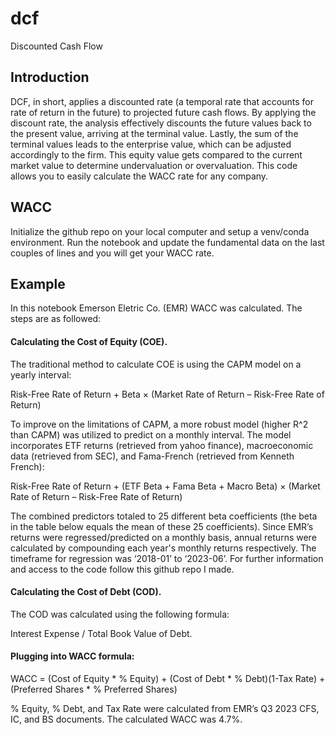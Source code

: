 # dcf
Discounted Cash Flow

## Introduction
DCF, in short, applies a discounted rate (a temporal rate that accounts for rate of return in the future) to projected future cash flows. By applying the discount rate, the analysis effectively discounts the future values back to the present value, arriving at the terminal value. Lastly, the sum of the terminal values leads to the enterprise value, which can be adjusted accordingly to the firm. This equity value gets compared to the current market value to determine undervaluation or overvaluation. This code allows you to easily calculate the WACC rate for any company. 

## WACC
Initialize the github repo on your local computer and setup a venv/conda environment. Run the notebook and update the fundamental data on the last couples of lines and you will get your WACC rate. 

## Example
In this notebook Emerson Eletric Co. (EMR) WACC was calculated. The steps are as followed:

#### Calculating the Cost of Equity (COE). 
The traditional method to calculate COE is using the CAPM model on a yearly interval: 

Risk-Free Rate of Return + Beta × (Market Rate of Return – Risk-Free Rate of Return)

To improve on the limitations of CAPM, a more robust model (higher R^2 than CAPM) was utilized to predict on a monthly interval. The model incorporates ETF returns (retrieved from yahoo finance), macroeconomic data (retrieved from SEC), and Fama-French (retrieved from Kenneth French): 

Risk-Free Rate of Return + (ETF Beta + Fama Beta + Macro Beta) × (Market Rate of 
Return – Risk-Free Rate of Return)

The combined predictors totaled to 25 different beta coefficients (the beta in the table below equals the mean of these 25 coefficients). Since EMR’s returns were regressed/predicted on a monthly basis, annual returns were calculated by compounding each year's monthly returns respectively. The timeframe for regression was ‘2018-01’ to ‘2023-06’. For further information and access to the code follow this github repo I made.

#### Calculating the Cost of Debt (COD). 
The COD was calculated using the following formula: 

Interest Expense / Total Book Value of Debt. 

#### Plugging into WACC formula:
WACC = (Cost of Equity * % Equity) + (Cost of Debt * % Debt)(1-Tax Rate) + 
(Preferred Shares * % Preferred Shares)

% Equity, % Debt, and Tax Rate were calculated from EMR’s Q3 2023 CFS, IC, and BS documents. The calculated WACC was 4.7%. 

